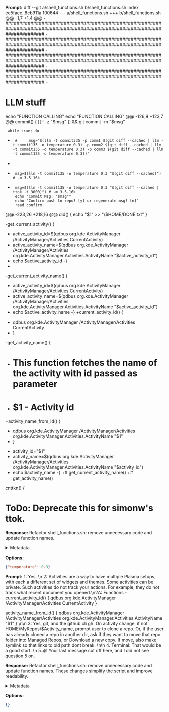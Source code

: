 **Prompt:**
diff --git a/shell_functions.sh b/shell_functions.sh
index ec5faee..8cb911a 100644
--- a/shell_functions.sh
+++ b/shell_functions.sh
@@ -1,7 +1,4 @@
-##############################################################################################################################
-##############################################################################################################################
-##############################################################################################################################
-##############################################################################################################################
+
 # LLM stuff
 echo "FUNCTION CALLING"
 echo "FUNCTION CALLING"
@@ -126,9 +123,7 @@ commit() {
   [[ ! -z "$msg" ]] && git commit -m "$msg"
 
     while true; do
-      #     msg="$(llm -t commit335 -p comm1 $(git diff --cached | llm -t commit135 -o temperature 0.3) -p comm2 $(git diff --cached | llm -t commit135 -o temperature 0.3) -p comm3 $(git diff --cached | llm -t commit135 -o temperature 0.3))"
-
-      msg=$(llm -t commit135 -o temperature 0.3 "$(git diff --cached)") # -m 3.5-16k
+      msg=$(llm -t commit135 -o temperature 0.3 "$(git diff --cached | ttok -t 3000)") # -m 3.5-16k
       echo "Commit Msg: "$msg""
       echo "Confirm push to repo? [y] or regenerate msg? [n]"
       read confirm
@@ -223,26 +218,16 @@ did() {
   echo "$1" >> "/$HOME/DONE.txt"
 }
 
-get_current_activity() {
-  active_activity_id=$(qdbus org.kde.ActivityManager /ActivityManager/Activities CurrentActivity)
-  active_activity_name=$(qdbus org.kde.ActivityManager /ActivityManager/Activities org.kde.ActivityManager.Activities.ActivityName "$active_activity_id")
-  echo $active_activity_id
-}
-
-get_current_activity_name() {
-  active_activity_id=$(qdbus org.kde.ActivityManager /ActivityManager/Activities CurrentActivity)
-  active_activity_name=$(qdbus org.kde.ActivityManager /ActivityManager/Activities org.kde.ActivityManager.Activities.ActivityName "$active_activity_id")
-  echo $active_activity_name
-}
+current_activity_id() {
+  qdbus org.kde.ActivityManager /ActivityManager/Activities CurrentActivity
+  }
 
-get_activity_name() {
-  # This function fetches the name of the activity with id passed as parameter
-  # $1 - Activity id
+activity_name_from_id() {
+  qdbus org.kde.ActivityManager /ActivityManager/Activities org.kde.ActivityManager.Activities.ActivityName "$1"
+  }
 
-  activity_id="$1"
-  activity_name=$(qdbus org.kde.ActivityManager /ActivityManager/Activities org.kde.ActivityManager.Activities.ActivityName "$activity_id")
-  echo $activity_name
-}
+# get_current_activity_name()
+# get_activity_name()
 
 cnttkn() {
   # ToDo: Deprecate this for simonw's ttok.


**Response:**
Refactor shell_functions.sh: remove unnecessary code and update function names.

<details><summary>Metadata</summary>

- Duration: 1487 ms
- Datetime: 2023-09-06T13:30:56.559592
- Model: gpt-3.5-turbo-0613

</details>

**Options:**
```json
{"temperature": 0.3}
```

**Prompt:**
1: Yes. \n
2: Activities are a way to have multiple Plasma setups, with each a different set of widgets and themes. Some activities can be private. Such activities do not track your actions. For example, they do not track what recent document you opened.\n2A: Functions - current_activity_id() {
  qdbus org.kde.ActivityManager /ActivityManager/Activities CurrentActivity
  }

activity_name_from_id() {
  qdbus org.kde.ActivityManager /ActivityManager/Activities org.kde.ActivityManager.Activities.ActivityName "$1"
  }
\n\n
3: Yes, git, and the github cli gh. On activity change, if not HOME/MyRepos/$Activity_name, prompt user to clone a repo. Or, if the user has already cloned a repo in another dir, ask if they want to move that repo folder into Managed Repos, or Download a new copy. If move, also make symlink so that links to old path dont break.
\n\n
4. Terminal: That would be a good start. \n
5..@ Your last message cut off here, and I did not see question 5 on.

**Response:**
Refactor shell_functions.sh: remove unnecessary code and update function names. These changes simplify the script and improve readability.

<details><summary>Metadata</summary>

- Duration: 2297 ms
- Datetime: 2023-09-06T14:08:16.198129
- Model: gpt-3.5-turbo-0613

</details>

**Options:**
```json
{}
```

